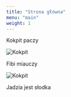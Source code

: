 ```yaml
---
title: "Strona główna"
menu: "main"
weight: 1
---
```


Kokpit paczy

![Kokpit](media/kokpit.jpg)

Fibi miauczy

![Kokpit](media/fibi.jpg)

Jadzia jest słodka
